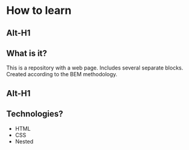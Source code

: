 # How to learn

Alt-H1
------

## What is it?
This is a repository with a web page. Includes several separate blocks. Created according to the BEM methodology.

Alt-H1
------

## Technologies?
* HTML
* CSS
* Nested
